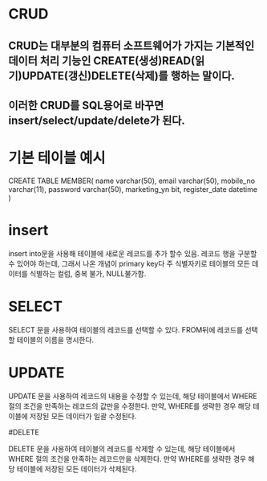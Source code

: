 CRUD
=======
CRUD는 대부분의 컴퓨터 소프트웨어가 가지는 기본적인 데이터 처리 기능인 CREATE(생성)READ(읽기)UPDATE(갱신)DELETE(삭제)를 행하는 말이다.
--------
이러한 CRUD를 SQL용어로 바꾸면 insert/select/update/delete가 된다.
--------

# 기본 테이블 예시

CREATE TABLE MEMBER(
    name varchar(50),
    email varchar(50),
    mobile_no varchar(11),
    password varchar(50),
    marketing_yn bit,
    register_date datetime
)

# insert

insert into문을 사용해 테이블에 새로운 레코드를 추가 할수 있음.
레코드 행을 구분할수 있어야 하는데, 그래서 나온 개념이 primary key다
주 식별자키로 테이블의 모든 데이터를 식별하는 컬럼, 중복 불가, NULL불가함.

# SELECT

SELECT 문을 사용하여 테이블의 레코드를 선택할 수 있다.
FROM뒤에 레코드를 선택할 테이블의 이름을 명시한다.


# UPDATE

UPDATE 문을 사용하여 레코드의 내용을 수정할 수 있는데, 해당 테이블에서 WHERE 절의 조건을 만족하는 레코드의 값만을 수정한다.
만약, WHERE를 생략한 경우 해당 테이블에 저장된 모든 데이터가 일괄 수정된다.

#DELETE

DELETE 문을 사용하여 테이블의 레코드를 삭제할 수 있는데, 해당 테이블에서 WHERE 절의 조건을 만족하는 레코드만을 삭제한다.
만약 WHERE를 생략한 경우 해당 테이블에 저장된 모든 데이터가 삭제된다.